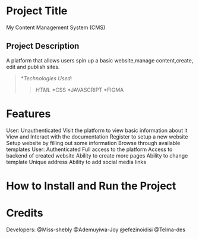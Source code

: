 # Project Title
My Content Management System (CMS)
## Project Description
A platform that allows users spin up a basic website,manage content,create, edit and publish sites.
>**Technologies Used:*
>>*HTML*
*CSS
*JAVASCRIPT
*FIGMA
# Features
User: Unauthenticated
Visit the platform to view basic information about it
View and Interact with the documentation
Register to setup a new website
Setup website by filling out some information
Browse through available templates 
	User: Authenticated
Full access to the platform
Access to backend of created website
Ability to create more pages
Ability to change template
Unique address
Ability to add social media links

# How to Install and Run the Project


# Credits
  Developers:
  @Miss-shebly
  @Ademuyiwa-Joy
  @efezinoidisi
  @Telma-des
